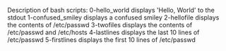 Description of bash scripts:
0-hello_world displays 'Hello, World' to the stdout
1-confused_smiley displays a confused smiley
2-hellofile displays the contents of /etc/passwd
3-twofiles displays the contents of /etc/passwd and /etc/hosts
4-lastlines displays the last 10 lines of /etc/passwd
5-firstlines displays the first 10 lines of /etc/passwd
